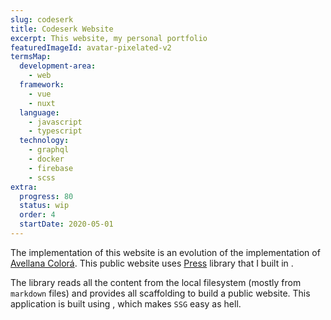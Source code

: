 ```yaml
---
slug: codeserk
title: Codeserk Website
excerpt: This website, my personal portfolio
featuredImageId: avatar-pixelated-v2
termsMap:
  development-area:
    - web
  framework:
    - vue
    - nuxt
  language:
    - javascript
    - typescript
  technology:
    - graphql
    - docker
    - firebase
    - scss
extra:
  progress: 80
  status: wip
  order: 4
  startDate: 2020-05-01
---
```


The implementation of this website is an evolution of the implementation of [Avellana Colorá](/project/web/avellana-colora). This public website uses [Press](/project/web/press) library that I built in [](typescript).

The library reads all the content from the local filesystem (mostly from `markdown` files) and provides all scaffolding to build a public website. This application is built using [](nuxt), which makes `SSG` easy as hell.
